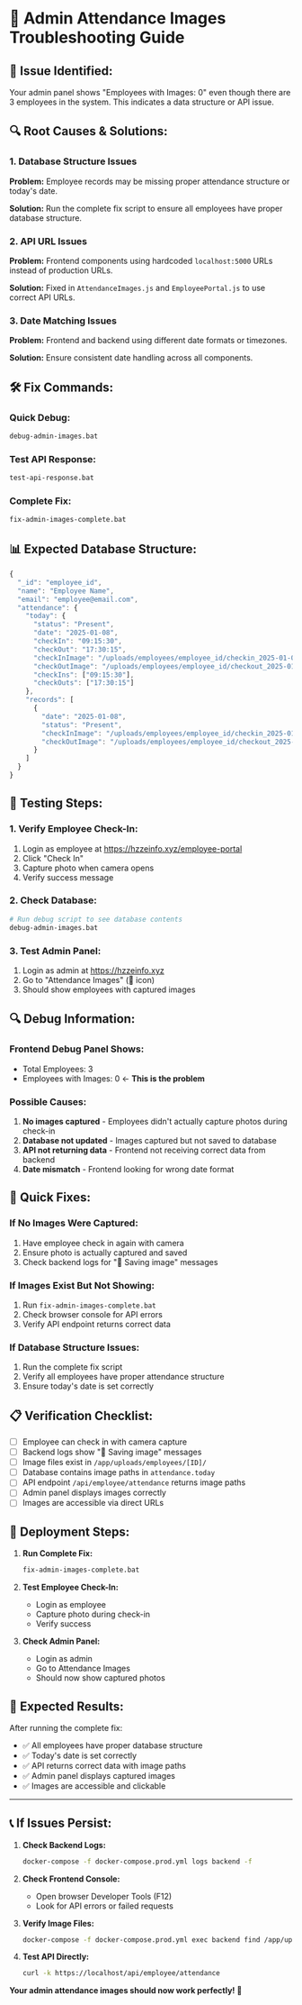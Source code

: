 # 🔧 Admin Attendance Images Troubleshooting Guide

## 🚨 **Issue Identified:**
Your admin panel shows "Employees with Images: 0" even though there are 3 employees in the system. This indicates a data structure or API issue.

## 🔍 **Root Causes & Solutions:**

### **1. Database Structure Issues**
**Problem:** Employee records may be missing proper attendance structure or today's date.

**Solution:** Run the complete fix script to ensure all employees have proper database structure.

### **2. API URL Issues** 
**Problem:** Frontend components using hardcoded `localhost:5000` URLs instead of production URLs.

**Solution:** Fixed in `AttendanceImages.js` and `EmployeePortal.js` to use correct API URLs.

### **3. Date Matching Issues**
**Problem:** Frontend and backend using different date formats or timezones.

**Solution:** Ensure consistent date handling across all components.

## 🛠️ **Fix Commands:**

### **Quick Debug:**
```cmd
debug-admin-images.bat
```

### **Test API Response:**
```cmd
test-api-response.bat
```

### **Complete Fix:**
```cmd
fix-admin-images-complete.bat
```

## 📊 **Expected Database Structure:**

```javascript
{
  "_id": "employee_id",
  "name": "Employee Name",
  "email": "employee@email.com",
  "attendance": {
    "today": {
      "status": "Present",
      "date": "2025-01-08",
      "checkIn": "09:15:30",
      "checkOut": "17:30:15",
      "checkInImage": "/uploads/employees/employee_id/checkin_2025-01-08_09-15-30.jpg",
      "checkOutImage": "/uploads/employees/employee_id/checkout_2025-01-08_17-30-15.jpg",
      "checkIns": ["09:15:30"],
      "checkOuts": ["17:30:15"]
    },
    "records": [
      {
        "date": "2025-01-08",
        "status": "Present",
        "checkInImage": "/uploads/employees/employee_id/checkin_2025-01-08_09-15-30.jpg",
        "checkOutImage": "/uploads/employees/employee_id/checkout_2025-01-08_17-30-15.jpg"
      }
    ]
  }
}
```

## 🧪 **Testing Steps:**

### **1. Verify Employee Check-In:**
1. Login as employee at https://hzzeinfo.xyz/employee-portal
2. Click "Check In"
3. Capture photo when camera opens
4. Verify success message

### **2. Check Database:**
```bash
# Run debug script to see database contents
debug-admin-images.bat
```

### **3. Test Admin Panel:**
1. Login as admin at https://hzzeinfo.xyz
2. Go to "Attendance Images" (📸 icon)
3. Should show employees with captured images

## 🔍 **Debug Information:**

### **Frontend Debug Panel Shows:**
- Total Employees: 3
- Employees with Images: 0 ← **This is the problem**

### **Possible Causes:**
1. **No images captured** - Employees didn't actually capture photos during check-in
2. **Database not updated** - Images captured but not saved to database
3. **API not returning data** - Frontend not receiving correct data from backend
4. **Date mismatch** - Frontend looking for wrong date format

## 🎯 **Quick Fixes:**

### **If No Images Were Captured:**
1. Have employee check in again with camera
2. Ensure photo is actually captured and saved
3. Check backend logs for "📸 Saving image" messages

### **If Images Exist But Not Showing:**
1. Run `fix-admin-images-complete.bat`
2. Check browser console for API errors
3. Verify API endpoint returns correct data

### **If Database Structure Issues:**
1. Run the complete fix script
2. Verify all employees have proper attendance structure
3. Ensure today's date is set correctly

## 📋 **Verification Checklist:**

- [ ] Employee can check in with camera capture
- [ ] Backend logs show "📸 Saving image" messages
- [ ] Image files exist in `/app/uploads/employees/[ID]/`
- [ ] Database contains image paths in `attendance.today`
- [ ] API endpoint `/api/employee/attendance` returns image paths
- [ ] Admin panel displays images correctly
- [ ] Images are accessible via direct URLs

## 🚀 **Deployment Steps:**

1. **Run Complete Fix:**
   ```cmd
   fix-admin-images-complete.bat
   ```

2. **Test Employee Check-In:**
   - Login as employee
   - Capture photo during check-in
   - Verify success

3. **Check Admin Panel:**
   - Login as admin
   - Go to Attendance Images
   - Should now show captured photos

## 🎉 **Expected Results:**

After running the complete fix:
- ✅ All employees have proper database structure
- ✅ Today's date is set correctly
- ✅ API returns correct data with image paths
- ✅ Admin panel displays captured images
- ✅ Images are accessible and clickable

---

## 📞 **If Issues Persist:**

1. **Check Backend Logs:**
   ```bash
   docker-compose -f docker-compose.prod.yml logs backend -f
   ```

2. **Check Frontend Console:**
   - Open browser Developer Tools (F12)
   - Look for API errors or failed requests

3. **Verify Image Files:**
   ```bash
   docker-compose -f docker-compose.prod.yml exec backend find /app/uploads -name "*.jpg"
   ```

4. **Test API Directly:**
   ```bash
   curl -k https://localhost/api/employee/attendance
   ```

**Your admin attendance images should now work perfectly! 🎯**


